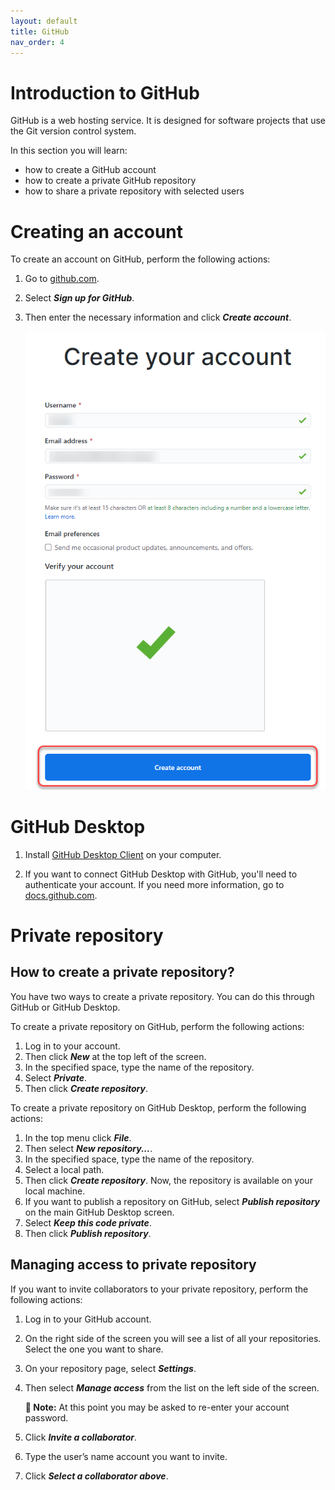 ```yaml
---
layout: default
title: GitHub
nav_order: 4
---
```


# Introduction to GitHub

GitHub is a web hosting service. It is designed for software projects that use the Git version control system. 

In this section you will learn:
* how to create a GitHub account
* how to create a private GitHub repository
* how to share a private repository with selected users

# Creating an account

To create an account on GitHub, perform the following actions:

1. Go to [github.com](https://github.com).
2. Select ***Sign up for GitHub***.    
   
   
   
3. Then enter the necessary information and click ***Create account***.     

   ![Create account](../../assets/images/CreateAccount.png)

# GitHub Desktop 

1. Install [GitHub Desktop Client](https://desktop.github.com/) on your computer.  
   
2. If you want to connect GitHub Desktop with GitHub, you'll need to authenticate your account. If you need more information, go to [docs.github.com](https://docs.github.com/en/desktop/installing-and-configuring-github-desktop/authenticating-to-github).

# Private repository

## How to create a private repository?

You have two ways to create a private repository. You can do this through GitHub or GitHub Desktop.  

To create a private repository on GitHub, perform the following actions:

1. Log in to your account.
2. Then click ***New*** at the top left of the screen.
3. In the specified space, type the name of the repository.
4. Select ***Private***.
5. Then click ***Create repository***.  
   
To create a private repository on GitHub Desktop, perform the following actions:  

1. In the top menu click ***File***.
2. Then select ***New repository...***.
3. In the specified space, type the name of the repository.
4. Select a local path.
5. Then click ***Create repository***. Now, the repository is available on your local machine. 
6. If you want to publish a repository on GitHub, select ***Publish repository*** on the main GitHub Desktop screen.
7. Select ***Keep this code private***.
8. Then click ***Publish repository***.

## Managing access to private repository

If you want to invite collaborators to your private repository, perform the following actions:  

1. Log in to your GitHub account. 
2. On the right side of the screen you will see a list of all your repositories. Select the one you want to share.
3. On your repository page, select ***Settings***.
4. Then select ***Manage access*** from the list on the left side of the screen.  
   
   **📝 Note:** At this point you may be asked to re-enter your account password.

5. Click ***Invite a collaborator***.
6. Type the user’s name account you want to invite.
7. Click ***Select a collaborator above***.











